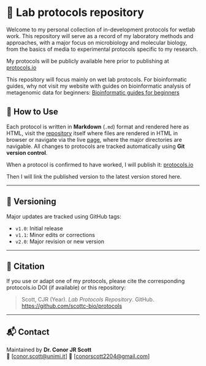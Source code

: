 # 🧬 Lab protocols repository

Welcome to my personal collection of in-development protocols for wetlab work.
This repository will serve as a record of my laboratory methods and approaches, with a major focus on microbiology and molecular biology, from the basics of media to experimental protocols specific to my research.

My protocols will be publicly available here prior to publishing at [protocols.io](https://www.protocols.io/workspaces/cjr_protocols)

This repository will focus mainly on wet lab protocols. For bioinformatic guides, why not visit my website with guides on bioinformatic analysis of metagenomic data for beginners:
[Bioinformatic guides for beginners](https://scottc-bio.github.io/)

## 🧠 How to Use

Each protocol is written in **Markdown** (`.md`) format and rendered here as HTML, visit the [repository](https://github.com/scottc-bio/protocols/) itself where files are rendered in HTML in browser or navigate via the live [page](https://scottc-bio.github.io/protocols/), where the major directories are navigable. All changes to protocols are tracked automatically using **Git version control**.

When a protocol is confirmed to have worked, I will publish it:
[protocols.io](https://www.protocols.io/workspaces/cjr_protocols)

Then I will link the published version to the latest version stored here.

---

## 🧩 Versioning

Major updates are tracked using GitHub tags:
- `v1.0`: Initial release
- `v1.1`: Minor edits or corrections
- `v2.0`: Major revision or new version

---

## 🧾 Citation

If you use or adapt one of my protocols, please cite the corresponding protocols.io DOI (if available) or this repository:

> Scott, CJR (Year). *Lab Protocols Repository*. GitHub. https://github.com/scottc-bio/protocols

---

## 📬 Contact

Maintained by **Dr. Conor JR Scott**  
📧 [conor.scott@unimi.it]
📧 [conorscott2204@gmail.com]
